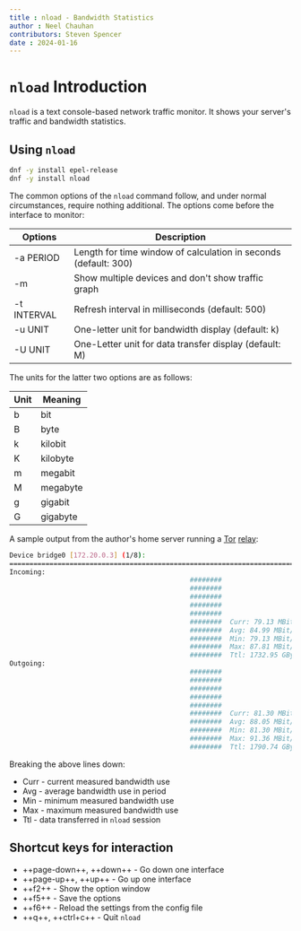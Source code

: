 ```yaml
---
title : nload - Bandwidth Statistics
author : Neel Chauhan
contributors: Steven Spencer 
date : 2024-01-16
---
```


# `nload` Introduction

`nload` is a text console-based network traffic monitor. It shows your server's traffic and bandwidth statistics.

## Using `nload`

```bash
dnf -y install epel-release
dnf -y install nload
```

The common options of the `nload` command follow, and under normal circumstances, require nothing additional. The options come before the interface to monitor:

|Options|Description|
|---|---|
|-a PERIOD |Length for time window of calculation in seconds (default: 300)|
|-m |Show multiple devices and don't show traffic graph|
|-t INTERVAL |Refresh interval in milliseconds (default: 500)|
|-u UNIT |One-letter unit for bandwidth display (default: k)|
|-U UNIT |One-Letter unit for data transfer display (default: M)|

The units for the latter two options are as follows:

|Unit|Meaning|
|---|---|
|b |bit|
|B |byte|
|k |kilobit|
|K |kilobyte|
|m |megabit|
|M |megabyte|
|g |gigabit|
|G |gigabyte|

A sample output from the author's home server running a [Tor](https://www.torproject.org/) [relay](https://community.torproject.org/relay/types-of-relays/):

```bash
Device bridge0 [172.20.0.3] (1/8):
================================================================================
Incoming:
                                             ########
                                             ########
                                             ########
                                             ########
                                             ########
                                             ########  Curr: 79.13 MBit/s
                                             ########  Avg: 84.99 MBit/s
                                             ########  Min: 79.13 MBit/s
                                             ########  Max: 87.81 MBit/s
                                             ########  Ttl: 1732.95 GByte
Outgoing:
                                             ########
                                             ########
                                             ########
                                             ########
                                             ########
                                             ########  Curr: 81.30 MBit/s
                                             ########  Avg: 88.05 MBit/s
                                             ########  Min: 81.30 MBit/s
                                             ########  Max: 91.36 MBit/s
                                             ########  Ttl: 1790.74 GByte
```

Breaking the above lines down:

* Curr - current measured bandwidth use
* Avg - average bandwidth use in period
* Min - minimum measured bandwidth use
* Max - maximum measured bandwidth use
* Ttl - data transferred in `nload` session

## Shortcut keys for interaction

* ++page-down++, ++down++ - Go down one interface
* ++page-up++, ++up++ - Go up one interface
* ++f2++ - Show the option window
* ++f5++ - Save the options
* ++f6++ - Reload the settings from the config file
* ++q++, ++ctrl+c++ - Quit `nload`
